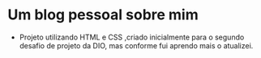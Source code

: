 # Um blog pessoal sobre mim


* Projeto utilizando HTML e CSS ,criado inicialmente para o segundo desafio de projeto da DIO, mas conforme fui aprendo mais o atualizei.
